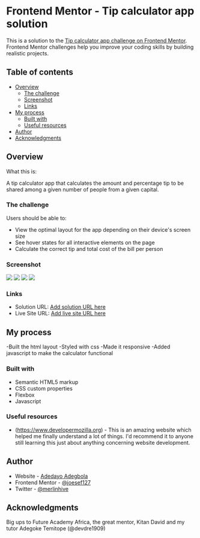 # Frontend Mentor - Tip calculator app solution

This is a solution to the [Tip calculator app challenge on Frontend Mentor](https://www.frontendmentor.io/challenges/tip-calculator-app-ugJNGbJUX). Frontend Mentor challenges help you improve your coding skills by building realistic projects.

## Table of contents

- [Overview](#overview)
  - [The challenge](#the-challenge)
  - [Screenshot](#screenshot)
  - [Links](#links)
- [My process](#my-process)
  - [Built with](#built-with)
  - [Useful resources](#useful-resources)
- [Author](#author)
- [Acknowledgments](#acknowledgments)


## Overview

What this is:

A tip calculator app that calculates the amount and percentage tip to be shared among a given number of people from a given capital.

### The challenge

Users should be able to:

- View the optimal layout for the app depending on their device's screen size
- See hover states for all interactive elements on the page
- Calculate the correct tip and total cost of the bill per person

### Screenshot

![](./design/solution%20screenshots/desktop-solution-inactive.png)
![](./design/solution%20screenshots/desktop-solution-active.png)
![](./design/solution%20screenshots/mobile-solution-active.png)
![](./design/solution%20screenshots/mobile-solution-inactive.png)

### Links

- Solution URL: [Add solution URL here](https://your-solution-url.com)
- Live Site URL: [Add live site URL here](https://your-live-site-url.com)

## My process

-Built the html layout
-Styled with css
-Made it responsive
-Added javascript to make the calculator functional

### Built with

- Semantic HTML5 markup
- CSS custom properties
- Flexbox
- Javascript

### Useful resources

- (https://www.developermozilla.org) - This is an amazing website which helped me finally understand a lot of things. I'd recommend it to anyone still learning this just about anything concerning website development.

## Author

- Website - [Adedayo Adegbola](https://www.your-site.com)
- Frontend Mentor - [@joesef127](https://www.frontendmentor.io/profile/joesef127)
- Twitter - [@merlinhive](https://www.twitter.com/merlinhive)

## Acknowledgments

Big ups to Future Academy Africa, the great mentor, Kitan David and my tutor Adegoke Temitope (@devdre1909) 